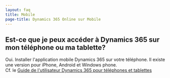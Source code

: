 ```yaml
---
layout: faq
title: Mobile
page-title: Dynamics 365 Online sur Mobile
---
```


## Est-ce que je peux accéder à Dynamics 365 sur mon téléphone ou ma tablette?
Oui. Installer l'application mobile Dynamics 365 sur votre téléphone. Il existe
une version pour iPhone, Android et Windows phone.  
Cf. le [Guide de l'utilisateur Dynamics 365 pour téléphones et tablettes](https://www.microsoft.com/fr-fr/dynamics/crm-customer-center/dynamics-365-for-phones-and-tablets-user-s-guide.aspx)
